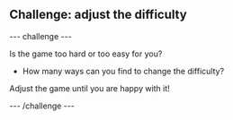## Challenge: adjust the difficulty

--- challenge ---

Is the game too hard or too easy for you?

+ How many ways can you find to change the difficulty?

Adjust the game until you are happy with it!

--- /challenge ---
